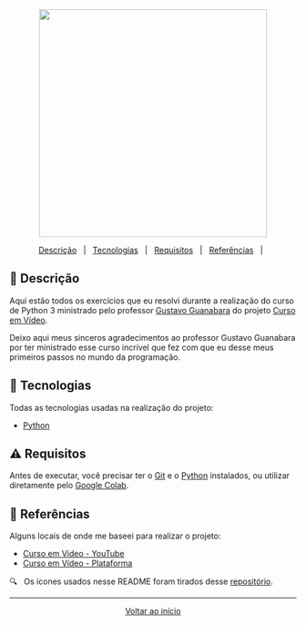 <div align = "center" id = "top">

<img width="400" src="https://user-images.githubusercontent.com/83251757/117885168-e5c0a680-b283-11eb-8c81-de6fcc4ce4f8.png">

</div>

<div align = "center" id = "top">

</div>

<div align = "center">

<p>

  <a href="#descricao">Descrição</a> &#xa0; | &#xa0;
  <a href="#tecnologias">Tecnologias</a> &#xa0; | &#xa0;
  <a href="#requisitos">Requisitos</a> &#xa0; | &#xa0;
  <a href="#referencias">Referências</a> &#xa0; | &#xa0;

</p>

</div>

<div id = "descricao">

## :pushpin: Descrição ##

<p>

  Aqui estão todos os exercícios que eu resolvi durante a realização do curso de Python 3 ministrado pelo professor [Gustavo Guanabara](https://www.facebook.com/gustavoguanabara) do projeto [Curso em Vídeo](https://www.cursoemvideo.com/). 

  Deixo aqui meus sinceros agradecimentos ao professor Gustavo Guanabara por ter ministrado esse curso incrível que fez com que eu desse meus primeiros passos no mundo da programação.

</p>

</div>

<div id = "tecnologias">

## :rocket: Tecnologias ##

Todas as tecnologias usadas na realização do projeto:

* [Python](https://www.python.org/)

</div>

<div id = "requisitos">

## :warning: Requisitos ##

Antes de executar, você precisar ter o [Git](https://git-scm.com) e o [Python](https://www.python.org/) instalados, ou utilizar diretamente pelo [Google Colab](https://colab.research.google.com/).

</div>

<div id = "referencias">

## :key: Referências ##

Alguns locais de onde me baseei para realizar o projeto:

* [Curso em Vídeo - YouTube](https://www.youtube.com/channel/UCrWvhVmt0Qac3HgsjQK62FQ)
* [Curso em Vídeo - Plataforma](https://www.cursoemvideo.com/)

:mag: &#xa0; Os ícones usados nesse README foram tirados desse [repositório](https://gist.github.com/rxaviers/7360908).

</div>

<hr>

<div align = "center">

<a href = "#top">Voltar ao início</a>

</div>
